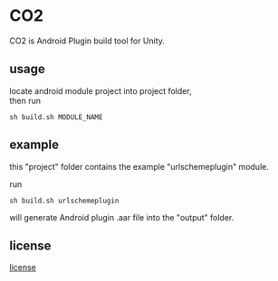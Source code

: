 # CO2

CO2 is Android Plugin build tool for Unity.

## usage

locate android module project into project folder,  
then run 

	sh build.sh MODULE_NAME



## example

this "project" folder contains the example "urlschemeplugin" module.

run 

	sh build.sh urlschemeplugin

will generate Android plugin .aar file into the "output" folder.

## license
[license](https://github.com/sassembla/CO2/blob/master/LICENSE)